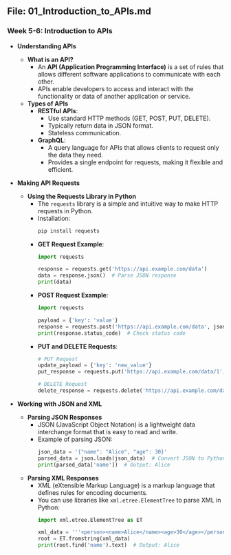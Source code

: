 ## File: 01_Introduction_to_APIs.md

### Week 5-6: Introduction to APIs

- **Understanding APIs**
  - **What is an API?**
    - An **API (Application Programming Interface)** is a set of rules that allows different software applications to communicate with each other.
    - APIs enable developers to access and interact with the functionality or data of another application or service.
  - **Types of APIs**
    - **RESTful APIs**: 
      - Use standard HTTP methods (GET, POST, PUT, DELETE).
      - Typically return data in JSON format.
      - Stateless communication.
    - **GraphQL**:
      - A query language for APIs that allows clients to request only the data they need.
      - Provides a single endpoint for requests, making it flexible and efficient.

- **Making API Requests**
  - **Using the Requests Library in Python**
    - The `requests` library is a simple and intuitive way to make HTTP requests in Python.
    - Installation:
      ```bash
      pip install requests
      ```
    - **GET Request Example**:
      ```python
      import requests

      response = requests.get('https://api.example.com/data')
      data = response.json()  # Parse JSON response
      print(data)
      ```
    - **POST Request Example**:
      ```python
      import requests

      payload = {'key': 'value'}
      response = requests.post('https://api.example.com/data', json=payload)
      print(response.status_code)  # Check status code
      ```
    - **PUT and DELETE Requests**:
      ```python
      # PUT Request
      update_payload = {'key': 'new_value'}
      put_response = requests.put('https://api.example.com/data/1', json=update_payload)

      # DELETE Request
      delete_response = requests.delete('https://api.example.com/data/1')
      ```

- **Working with JSON and XML**
  - **Parsing JSON Responses**
    - JSON (JavaScript Object Notation) is a lightweight data interchange format that is easy to read and write.
    - Example of parsing JSON:
      ```python
      json_data = '{"name": "Alice", "age": 30}'
      parsed_data = json.loads(json_data)  # Convert JSON to Python dictionary
      print(parsed_data['name'])  # Output: Alice
      ```
  - **Parsing XML Responses**
    - XML (eXtensible Markup Language) is a markup language that defines rules for encoding documents.
    - You can use libraries like `xml.etree.ElementTree` to parse XML in Python:
      ```python
      import xml.etree.ElementTree as ET

      xml_data = '''<person><name>Alice</name><age>30</age></person>'''
      root = ET.fromstring(xml_data)
      print(root.find('name').text)  # Output: Alice
      ```
